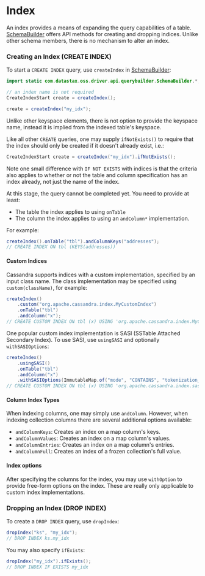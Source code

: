 <!--
Licensed to the Apache Software Foundation (ASF) under one
or more contributor license agreements.  See the NOTICE file
distributed with this work for additional information
regarding copyright ownership.  The ASF licenses this file
to you under the Apache License, Version 2.0 (the
"License"); you may not use this file except in compliance
with the License.  You may obtain a copy of the License at

  http://www.apache.org/licenses/LICENSE-2.0

Unless required by applicable law or agreed to in writing,
software distributed under the License is distributed on an
"AS IS" BASIS, WITHOUT WARRANTIES OR CONDITIONS OF ANY
KIND, either express or implied.  See the License for the
specific language governing permissions and limitations
under the License.
-->

# Index

An index provides a means of expanding the query capabilities of a table.  [SchemaBuilder] offers
API methods for creating and dropping indices.  Unlike other schema members, there is no mechanism
to alter an index.

### Creating an Index (CREATE INDEX)

To start a `CREATE INDEX` query, use `createIndex` in [SchemaBuilder]:

```java
import static com.datastax.oss.driver.api.querybuilder.SchemaBuilder.*;

// an index name is not required
CreateIndexStart create = createIndex();

create = createIndex("my_idx");
```

Unlike other keyspace elements, there is not option to provide the keyspace name, instead it is
implied from the indexed table's keyspace.

Like all other `CREATE` queries, one may supply `ifNotExists()` to require that the index should
only be created if it doesn't already exist, i.e.:

```java
CreateIndexStart create = createIndex("my_idx").ifNotExists();
```

Note one small difference with `IF NOT EXISTS` with indices is that the criteria also applies to
whether or not the table and column specification has an index already, not just the name of the
index.

At this stage, the query cannot be completed yet.  You need to provide at least:

* The table the index applies to using `onTable`
* The column the index applies to using an `andColumn*` implementation.

For example:

```java
createIndex().onTable("tbl").andColumnKeys("addresses");
// CREATE INDEX ON tbl (KEYS(addresses))
```

#### Custom Indices

Cassandra supports indices with a custom implementation, specified by an input class name.  The
class implementation may be specified using `custom(className)`, for example:

```java
createIndex()
    .custom("org.apache.cassandra.index.MyCustomIndex")
    .onTable("tbl")
    .andColumn("x");
// CREATE CUSTOM INDEX ON tbl (x) USING 'org.apache.cassandra.index.MyCustomIndex'
```

One popular custom index implementation is SASI (SSTable Attached Secondary Index).  To use SASI,
use `usingSASI` and optionally `withSASIOptions`:

```java
createIndex()
    .usingSASI()
    .onTable("tbl")
    .andColumn("x")
    .withSASIOptions(ImmutableMap.of("mode", "CONTAINS", "tokenization_locale", "en"));
// CREATE CUSTOM INDEX ON tbl (x) USING 'org.apache.cassandra.index.sasi.SASIIndex' WITH OPTIONS={'mode':'CONTAINS','tokenization_locale':'en'}
```

#### Column Index Types

When indexing columns, one may simply use `andColumn`.   However, when indexing collection columns
there are several additional options available:

* `andColumnKeys`: Creates an index on a map column's keys.
* `andColumnValues`: Creates an index on a map column's values.
* `andColumnEntries`: Creates an index on a map column's entries.
* `andColumnFull`:  Creates an index of a frozen collection's full value.

#### Index options

After specifying the columns for the index, you may use `withOption` to provide free-form options on
the index.  These are really only applicable to custom index implementations.

### Dropping an Index (DROP INDEX)

To create a `DROP INDEX` query, use `dropIndex`:

```java
dropIndex("ks", "my_idx");
// DROP INDEX ks.my_idx
```

You may also specify `ifExists`:

```java
dropIndex("my_idx").ifExists();
// DROP INDEX IF EXISTS my_idx
```

[SchemaBuilder]: https://docs.datastax.com/en/drivers/java/4.8/com/datastax/oss/driver/api/querybuilder/SchemaBuilder.html
